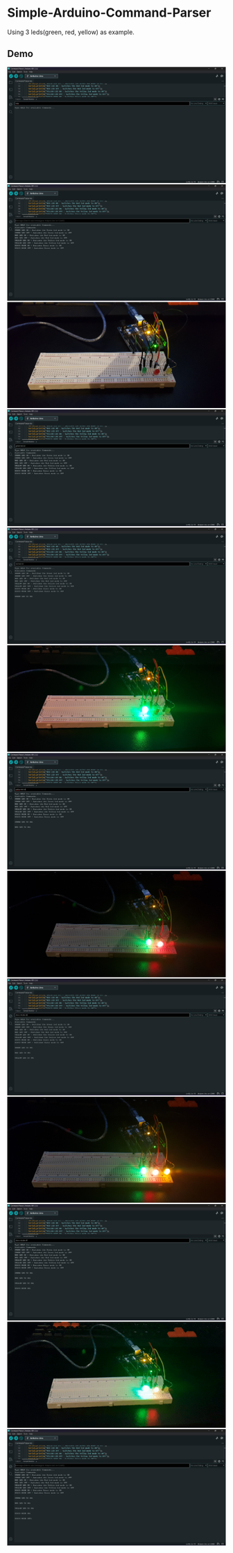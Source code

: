 # Simple-Arduino-Command-Parser
Using 3 leds(green, red, yellow) as example.

## Demo
![](DemoPics/1.png)
![](DemoPics/2.png)
![](DemoPics/1-1.jpg)
![](DemoPics/3.png)
![](DemoPics/4.png)
![](DemoPics/4-1.jpg)
![](DemoPics/5.png)
![](DemoPics/5-1.jpg)
![](DemoPics/6.png)
![](DemoPics/6-1.jpg)
![](DemoPics/7.png)
![](DemoPics/7-1.gif)
![](DemoPics/8.png)
